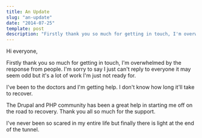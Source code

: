 ```yaml
---
title: An Update
slug: "an-update"
date: "2014-07-25"
template: post
description: "Firstly thank you so much for getting in touch, I'm overwhelmed by the response from people. I'm sorry to say I just can't reply to everyone it may seem odd but it's a lot of work I'm just not ready for."
---
```

Hi everyone,

Firstly thank you so much for getting in touch, I'm overwhelmed by the response from people. I'm sorry to say I just can't reply to everyone it may seem odd but it's a lot of work I'm just not ready for.

I've been to the doctors and I'm getting help. I don't know how long it'll take to recover.

The Drupal and PHP community has been a great help in starting me off on the road to recovery. Thank you all so much for the support.

I've never been so scared in my entire life but finally there is light at the end of the tunnel.
